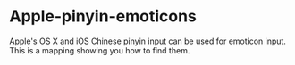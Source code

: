 Apple-pinyin-emoticons
======================

Apple's OS X and iOS Chinese pinyin input can be used for emoticon input. This is a mapping showing you how to find them. 
